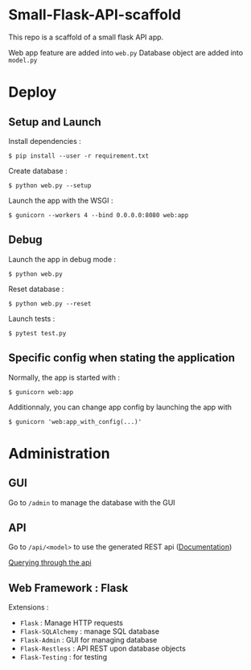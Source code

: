 # Small-Flask-API-scaffold

This repo is a scaffold of a small flask API app.

Web app feature are added into `web.py`
Database object are added into `model.py`


# Deploy

## Setup and Launch

Install dependencies :

    $ pip install --user -r requirement.txt

Create database :

    $ python web.py --setup

Launch the app with the WSGI :

    $ gunicorn --workers 4 --bind 0.0.0.0:8080 web:app

## Debug 

Launch the app in debug mode :

    $ python web.py

Reset database :

    $ python web.py --reset

Launch tests : 

    $ pytest test.py


## Specific config when stating the application

Normally, the app is started with :

    $ gunicorn web:app

Additionnaly, you can change app config by launching the app with 

    $ gunicorn 'web:app_with_config(...)'


# Administration 

## GUI

Go to `/admin` to manage the database with the GUI

## API

Go to `/api/<model>` to use the generated REST api ([Documentation][1])

[Querying through the api][2]

[1]:https://flask-restless.readthedocs.io/en/stable/customizing.html
[2]:https://flask-restless.readthedocs.io/en/stable/searchformat.html#examples

## Web Framework : Flask

Extensions :
* `Flask` : Manage HTTP requests
* `Flask-SQLAlchemy` : manage SQL database
* `Flask-Admin` : GUI for managing database
* `Flask-Restless` : API REST upon database objects
* `Flask-Testing` : for testing
